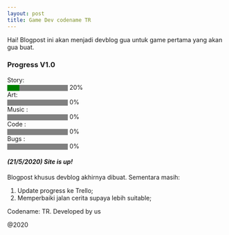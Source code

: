 ```yaml
---
layout: post
title: Game Dev codename TR
---
```


Hai! Blogpost ini akan menjadi devblog gua untuk game pertama yang akan gua buat. 

### Progress V1.0
<label for="file">Story:</label> <br><progress id="file" value="20" max="100" style="background-color: #fff; border-radius: 2px;"> 32% </progress> 20% <br>
<label for="file">Art:</label> <br><progress id="file" value="0" max="100" style="background-color: #fff; border-radius: 2px;"> 0% </progress> 0% <br>
<label for="file">Music :</label><br> <progress id="file" value="0" max="100" style="background-color: #fff; border-radius: 2px;"> 0% </progress> 0% <br>
<label for="file">Code :</label><br> <progress id="file" value="0" max="100" style="background-color: #fff; border-radius: 2px;"> 0% </progress> 0% <br>
<label for="file">Bugs :</label><br> <progress id="file" value="0" max="100" style="background-color: #fff; border-radius: 2px;"> 0% </progress> 0% <br>


#### *(21/5/2020) Site is up!*

Blogpost khusus devblog akhirnya dibuat. Sementara masih:
<ol>
  <li>Update progress ke Trello;</li>
  <li>Memperbaiki jalan cerita supaya lebih suitable;</li>
</ol>
  
  
 
 Codename: TR. Developed by us 
 
 @2020

